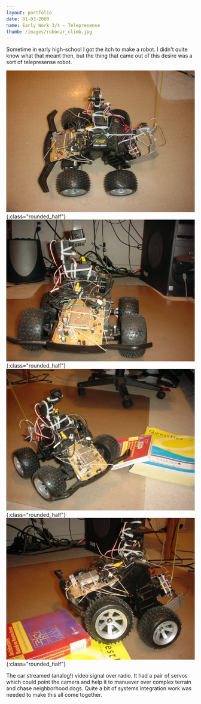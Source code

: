 ```yaml
---
layout: portfolio
date: 01-03-2000
name: Early Work 3/4 - Telepresense
thumb: /images/robocar_climb.jpg
---
```


Sometime in early high-school I got the itch to make a robot.  I didn't quite
know what that meant then, but the thing that came out of this desire was a
sort of telepresense robot.

![alt text](/images/robocar_side.jpg "Robocar Side"){:class="rounded_half"}
![alt text](/images/robocar_front.jpg "Robocar Front"){:class="rounded_half"}
![alt text](/images/robocar_isometric.jpg "Robocar Isometric"){:class="rounded_half"}
![alt text](/images/robocar_climb.jpg "Robocar Climbing"){:class="rounded_half"}

The car streamed (analog!) video signal over radio.  It had a pair of servos
which could point the camera and help it to manuever over complex terrain
and chase neighborhood dogs.  Quite a bit of systems integration work was
needed to make this all come together.